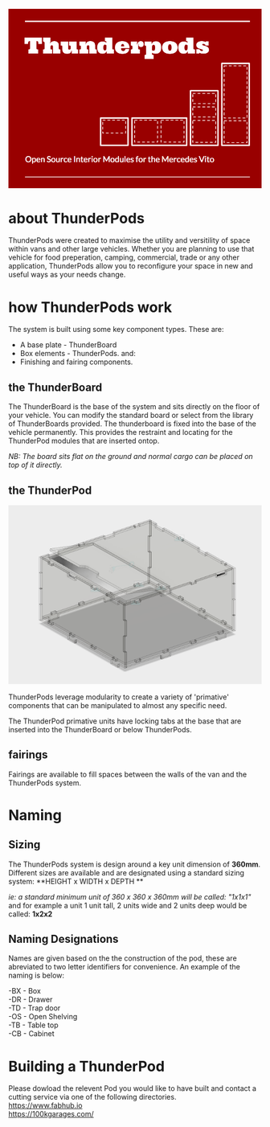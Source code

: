 ![thunderpods](https://github.com/ThunderPods/Designs/blob/master/images/thunderpods.png?raw=true)

# about ThunderPods
ThunderPods were created to maximise the utility and versitility of space within vans and other large vehicles. Whether you are planning to use that vehicle for food preperation, camping, commercial, trade or any other application, ThunderPods allow you to reconfigure your space in new and useful ways as your needs change.

# how ThunderPods work
The system is built using some key component types. These are:

- A base plate - ThunderBoard
- Box elements - ThunderPods. and:
- Finishing and fairing components.

## the ThunderBoard
The ThunderBoard is the base of the system and sits directly on the floor of your vehicle. You can modify the standard board or select from the library of ThunderBoards provided. The thunderboard is fixed into the base of the vehicle permanently. This provides the restraint and locating for the ThunderPod modules that are inserted ontop.

*NB: The board sits flat on the ground and normal cargo can be placed on top of it directly.*

## the ThunderPod
![thunderpod](https://github.com/ThunderPods/Designs/blob/master/images/2x2_chestpod.png?raw=true)

ThunderPods leverage modularity to create a variety of 'primative' components that can be manipulated to almost any specific need.

The ThunderPod primative units have locking tabs at the base that are inserted into the ThunderBoard or below ThunderPods.

## fairings
Fairings are available to fill spaces between the walls of the van and the ThunderPods system.

# Naming

## Sizing
The ThunderPods system is design around a key unit dimension of **360mm**. Different sizes are available and are designated using a standard sizing system:
**HEIGHT x WIDTH x DEPTH **

*ie: a standard minimum unit of 360 x 360 x 360mm will be called: "1x1x1"*
and for example a unit 1 unit tall, 2 units wide and 2 units deep would be called: **1x2x2**

## Naming Designations
Names are given based on the the construction of the pod, these are abreviated to two letter identifiers for convenience. An example of the naming is below:

-BX - Box  
-DR - Drawer  
-TD - Trap door  
-OS - Open Shelving  
-TB - Table top  
-CB - Cabinet  


# Building a ThunderPod
Please dowload the relevent Pod you would like to have built and contact a cutting service via one of the following directories.  
https://www.fabhub.io  
https://100kgarages.com/  
